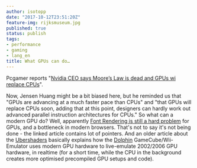 ```yaml
---
author: isotopp
date: "2017-10-12T23:51:20Z"
feature-img: rijksmuseum.jpg
published: true
status: publish
tags:
- performance
- gaming
- lang_en
title: What GPUs can do…
---
```

Pcgamer reports "[Nvidia CEO says Moore’s Law is dead and GPUs wi replace CPUs](http://www.pcgamer.com/nvidia-ceo-says-moores-law-is-dead-and-gpus-will-replace-cpus/)".

Now, Jensen Huang might be a bit biased here, but he reminded us that "GPUs
are advancing at a much faster pace than CPUs" and "that GPUs will replace
CPUs soon, adding that at this point, designers can hardly work out advanced
parallel instruction architectures for CPUs." So what can a modern GPU do?
Well, apparently [Font Rendering is still a hard problem](https://aras-p.info/blog/2017/02/15/Font-Rendering-is-Getting-Interesting/)
for GPUs, and a bottleneck in modern browsers. That's not to say it's not
being done - the linked article contains lot of pointers. And an older
article about the
[Ubershaders](https://dolphin-emu.org/blog/2017/07/30/ubershaders/)
basically explains how the
[Dolphin](https://de.wikipedia.org/wiki/Dolphin_(Emulator))
GameCube/Wii-Emulator uses modern GPU hardware to live-emulate 2002/2006 GPU
hardware, in realtime (for a short time, while the CPU in the background
creates more optimised precompiled GPU setups and code).
